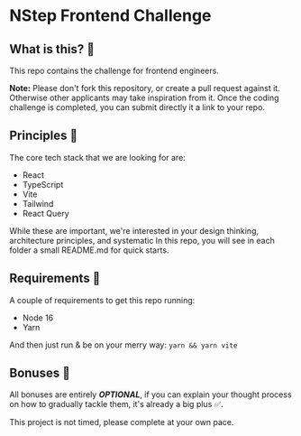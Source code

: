 # NStep Frontend Challenge

## What is this? 🤔

This repo contains the challenge for frontend engineers.

**Note:** Please don't fork this repository, or create a pull request against it. Otherwise other applicants may take inspiration from it. Once the coding challenge is completed, you can submit directly it a link to your repo.

## Principles 📐

The core tech stack that we are looking for are:

- React
- TypeScript
- Vite
- Tailwind
- React Query

While these are important, we're interested in your design thinking, architecture principles, and systematic
In this repo, you will see in each folder a small README.md for quick starts.

## Requirements 🦾

A couple of requirements to get this repo running:

- Node 16
- Yarn

And then just run & be on your merry way:
`yarn && yarn vite`

## Bonuses 🍰

All bonuses are entirely **_OPTIONAL_**, if you can explain your thought process
on how to gradually tackle them, it's already a big plus ✅.

This project is not timed, please complete at your own pace.
